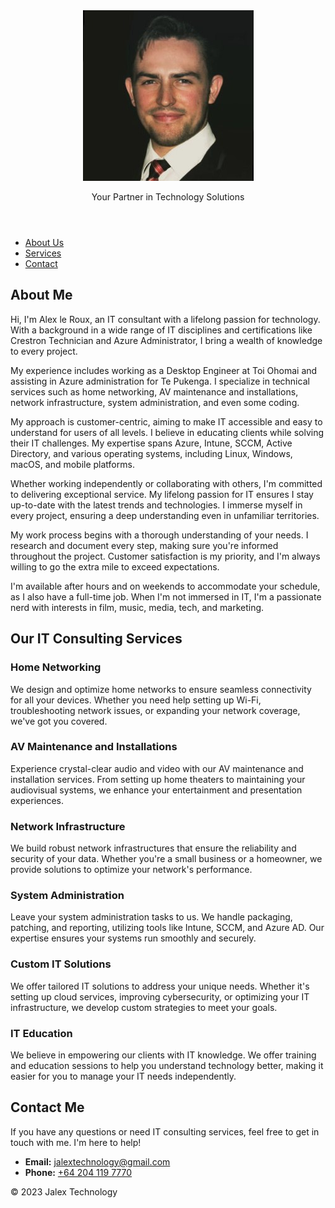 <!DOCTYPE html>
<html lang="en">
<head>
    <meta charset="UTF-8">
    <meta name="viewport" content="width=device-width, initial-scale=1.0">
    <title>Jalex Technology</title>
    <link rel="stylesheet" href="styles.css">
</head>
<body>
    <header>
        <img src="1658193955003.jpg" alt="Alex le Roux - IT Consultant" class="profile-picture">
        <p>Your Partner in Technology Solutions</p>
    </header>
    <nav>
        <ul>
            <li><a href="#about">About Us</a></li>
            <li><a href="#services">Services</a></li>
            <li><a href="#contact">Contact</a></li>
        </ul>
    </nav>
    <section id="about">
        <div class="about-container">
            <h2>About Me</h2>
            <p>Hi, I'm Alex le Roux, an IT consultant with a lifelong passion for technology. With a background in a wide range of IT disciplines and certifications like Crestron Technician and Azure Administrator, I bring a wealth of knowledge to every project.</p>
            <p>My experience includes working as a Desktop Engineer at Toi Ohomai and assisting in Azure administration for Te Pukenga. I specialize in technical services such as home networking, AV maintenance and installations, network infrastructure, system administration, and even some coding.</p>
            <p>My approach is customer-centric, aiming to make IT accessible and easy to understand for users of all levels. I believe in educating clients while solving their IT challenges. My expertise spans Azure, Intune, SCCM, Active Directory, and various operating systems, including Linux, Windows, macOS, and mobile platforms.</p>
            <p>Whether working independently or collaborating with others, I'm committed to delivering exceptional service. My lifelong passion for IT ensures I stay up-to-date with the latest trends and technologies. I immerse myself in every project, ensuring a deep understanding even in unfamiliar territories.</p>
            <p>My work process begins with a thorough understanding of your needs. I research and document every step, making sure you're informed throughout the project. Customer satisfaction is my priority, and I'm always willing to go the extra mile to exceed expectations.</p>
            <p>I'm available after hours and on weekends to accommodate your schedule, as I also have a full-time job. When I'm not immersed in IT, I'm a passionate nerd with interests in film, music, media, tech, and marketing.</p>
        </div>
    </section>
    <section id="services">
        <div class="services-container">
            <h2>Our IT Consulting Services</h2>
            <div class="service">
                <h3>Home Networking</h3>
                <p>We design and optimize home networks to ensure seamless connectivity for all your devices. Whether you need help setting up Wi-Fi, troubleshooting network issues, or expanding your network coverage, we've got you covered.</p>
            </div>
            <div class="service">
                <h3>AV Maintenance and Installations</h3>
                <p>Experience crystal-clear audio and video with our AV maintenance and installation services. From setting up home theaters to maintaining your audiovisual systems, we enhance your entertainment and presentation experiences.</p>
            </div>
            <div class="service">
                <h3>Network Infrastructure</h3>
                <p>We build robust network infrastructures that ensure the reliability and security of your data. Whether you're a small business or a homeowner, we provide solutions to optimize your network's performance.</p>
            </div>
            <div class="service">
                <h3>System Administration</h3>
                <p>Leave your system administration tasks to us. We handle packaging, patching, and reporting, utilizing tools like Intune, SCCM, and Azure AD. Our expertise ensures your systems run smoothly and securely.</p>
            </div>
            <div class="service">
                <h3>Custom IT Solutions</h3>
                <p>We offer tailored IT solutions to address your unique needs. Whether it's setting up cloud services, improving cybersecurity, or optimizing your IT infrastructure, we develop custom strategies to meet your goals.</p>
            </div>
            <div class="service">
                <h3>IT Education</h3>
                <p>We believe in empowering our clients with IT knowledge. We offer training and education sessions to help you understand technology better, making it easier for you to manage your IT needs independently.</p>
            </div>
        </div>
    </section>
    <section id="contact">
        <div class="contact-container">
            <h2>Contact Me</h2>
            <p>If you have any questions or need IT consulting services, feel free to get in touch with me. I'm here to help!</p>
            <ul>
                <li>
                    <strong>Email:</strong> <a href="mailto:jalextechnology@gmail.com">jalextechnology@gmail.com</a>
                </li>
                <li>
                    <strong>Phone:</strong> <a href="tel:+642041197770">+64 204 119 7770</a>
                </li>
            </ul>
        </div>
    </section>
    <footer>
        <p>&copy; 2023 Jalex Technology</p>
    </footer>
    <script src="script.js"></script>
</body>
</html>
